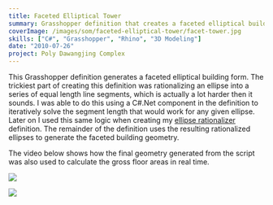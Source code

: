 ```yaml
---
title: Faceted Elliptical Tower
summary: Grasshopper definition that creates a faceted elliptical building mass
coverImage: /images/som/faceted-elliptical-tower/facet-tower.jpg
skills: ["C#", "Grasshopper", "Rhino", "3D Modeling"]
date: "2010-07-26"
project: Poly Dawangjing Complex
---
```


This Grasshopper definition generates a faceted elliptical building form. The trickiest part of creating this definition was rationalizing an ellipse into a series of equal length line segments, which is actually a lot harder then it sounds. I was able to do this using a C#.Net component in the definition to iteratively solve the segment length that would work for any given ellipse. Later on I used this same logic when creating my [ellipse rationalizer](/projects/som/ellipse-rationalizer) definition. The remainder of the definition uses the resulting rationalized ellipses to generate the faceted building geometry.

The video below shows how the final geometry generated from the script was also used to calculate the gross floor areas in real time.

![](/images/som/faceted-elliptical-tower/facet-tower.jpg)

![](/images/som/faceted-elliptical-tower/1753.jpg)
